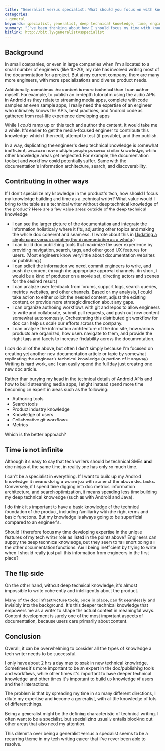 ```yaml
---
title: "Generalist versus specialist: What should you focus on with knowledge building in your tech writing role?"
categories:
- general
keywords: specialist, generalist, deep technical knowledge, time, engineers, technical writing roles, content curator, publisher
summary: "I've been thinking about how I should focus my time with knowledge building in my tech writing career, especially given my context in a large organization. Lately, rather than primarily writing content, I've been playing more of a content curator / tools developer / publisher role. I'm okay with this. But sometimes I feel like I have to choose between acquiring deep technical knowledge versus acquiring deep tech doc tools/publishing knowledge."
bitlink: http://bit.ly/generalistvsspecialist
---
```


## Background

In small companies, or even in large companies when I'm allocated to a small number of engineers (like 10-20), my role has involved writing most of the documentation for a project. But at my current company, there are many more engineers, with more specializations and diverse product needs.

Additionally, sometimes the content is more technical than I can author myself. For example, to publish an in-depth tutorial in using the audio APIs in Android as they relate to streaming media apps, complete with code samples an even sample apps, I really need the expertise of an engineer who intimately knows the APIs, best practices, and Android code as gathered from real-life experience developing apps.

While I *could* ramp up on this tech and author the content, it would take me a while. It's easier to get the media-focused engineer to contribute this knowledge, which I then edit, attempt to test (if possible), and then publish.

In a way, duplicating the engineer's deep technical knowledge is somewhat inefficient, because now multiple people possess similar knowledge, while other knowledge areas get neglected. For example, the documentation toolset and workflow could potentially suffer. Same with the documentation's information architecture, search, and discoverability.

## Contributing in other ways

If I don't specialize my knowledge in the product's tech, how should I focus my knowledge building and time as a technical writer? What value would I bring to the table as a technical writer without deep technical knowledge of the product? Here are a few value areas outside of the deep technical knowledge:

* I can see the larger picture of the documentation and integrate the information holistically where it fits, adjusting other topics and making the whole doc coherent and seamless. (I wrote about this in [Updating a single page versus updating the documentation as a whole](https://idratherbewriting.com/2016/12/14/higher-level-technical-writing/).)
* I can build doc publishing tools that maximize the user experience by providing navigation, search, tags, and other good UX features for users. (Most engineers know very little about documentation websites or publishing.)
* I can solicit the information we need, commit engineers to write, and push the content through the appropriate approval channels. (In short, I would be a kind of producer on a movie set, directing actors and scenes for the desired result.)
* I can analyze user feedback from forums, support logs, search queries, metrics, websites, and other channels. Based on my analysis, I could take action to either solicit the needed content, adjust the existing content, or provide more strategic direction about any gaps.
* I can organize authoring workflows with git and repos to allow engineers to write and collaborate, submit pull requests, and push out new content somewhat autonomously. Orchestrating this distributed git workflow for doc can help us scale our efforts across the company.
* I can analyze the information architecture of the doc site, how various products are organized, how users navigate to them, and provide the right tags and facets to increase findability across the documentation.

I *can* do all of the above, but often I don't simply because I'm focused on creating yet another new documentation article or topic by somewhat replicating the engineer's technical knowledge (a portion of it anyway). Writing is hard work, and I can easily spend the full day just creating one new doc article.

Rather than burying my head in the technical details of Android APIs and how to build streaming media apps, I might instead spend more time becoming an expert in areas such as the following:

* Authoring tools
* Search tools
* Product industry knowledge
* Knowledge of users
* Collaborative git workflows
* Metrics

Which is the better approach?

## Time is not infinite

Although it's easy to say that tech writers should be technical SMEs **and** doc ninjas at the same time, in reality one has only so much time.

I can't be a specialist in everything. If I want to build up my Android knowledge, it means doing a worse job with some of the above doc tasks. Conversely, if I spend time digging into doc metrics, information architecture, and search optimization, it means spending less time building my deep technical knowledge (such as with Android and Java).

I do think it's important to have a basic knowledge of the technical foundation of the product, including familiarity with the right terms and basic functions. But my knowledge is always going to be superficial compared to an engineer's.

Should I therefore focus my time developing expertise in the unique features of my tech writer role as listed in the points above? Engineers can supply the deep technical knowledge, but they seem to fall short doing all the other documentation functions. Am I being inefficient by trying to write when I should really just pull this information from engineers in the first place?

## The flip side

On the other hand, without deep technical knowledge, it's almost impossible to write coherently and intelligently about the product.

Many of the doc infrastructure tools, once in place, can fit seamlessly and invisibly into the background. It's this deeper technical knowledge that empowers me as a writer to shape the actual content in meaningful ways. Content development is surely one of the most important aspects of documentation, because users care primarily about content.

## Conclusion

Overall, it can be overwhelming to consider all the types of knowledge a tech writer needs to be successful.

I only have about 2 hrs a day max to soak in new technical knowledge. Sometimes it's more important to be an expert in the doc/publishing tools and workflows, while other times it's important to have deeper technical knowledge, and other times it's important to build up knowledge of users and their interactions.

The problem is that by spreading my time in so many different directions, I dilute my expertise and become a generalist, with a little knowledge of lots of different things.

Being a generalist might be the defining characteristic of technical writing. I often want to be a specialist, but specializing usually entails blocking out other areas that also need my attention.

This dilemma over being a generalist versus a specialist seems to be a recurring theme in my tech writing career that I've never been able to resolve.
